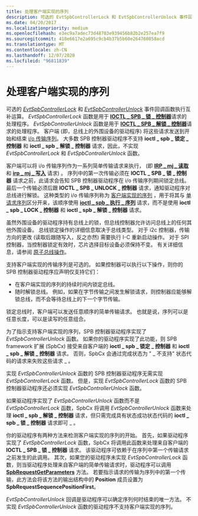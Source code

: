 ```yaml
---
title: 处理客户端实现的序列
description: 可选的 EvtSpbControllerLock 和 EvtSpbControllerUnlock 事件回调函数执行互补运算。
ms.date: 04/20/2017
ms.localizationpriority: medium
ms.openlocfilehash: e3ec9a7adec73d48703e939456b82b2e257ea7f9
ms.sourcegitcommit: 418e6617e2a695c9cb4b37b5b60e264760858acd
ms.translationtype: MT
ms.contentlocale: zh-CN
ms.lasthandoff: 12/07/2020
ms.locfileid: "96811839"
---
```

# <a name="handling-client-implemented-sequences"></a>处理客户端实现的序列


可选的 [*EvtSpbControllerLock*](/windows-hardware/drivers/ddi/spbcx/nc-spbcx-evt_spb_controller_lock) 和 [*EvtSpbControllerUnlock*](/windows-hardware/drivers/ddi/spbcx/nc-spbcx-evt_spb_controller_unlock) 事件回调函数执行互补运算。 *EvtSpbControllerLock* 函数是用于 [**IOCTL \_ SPB \_ 锁 \_ 控制器**](https://msdn.microsoft.com/library/windows/hardware/hh450858)请求的处理程序。 *EvtSpbControllerUnlock* 函数是用于 [**IOCTL \_ SPB \_ 解锁 \_ 控制器**](https://msdn.microsoft.com/library/windows/hardware/hh450859)请求的处理程序。 客户端 (即，总线上的外围设备的驱动程序) 将这些请求发送到开始和结束 [i/o 传输序列](./i-o-transfer-sequences.md)。 大多数 SPB 控制器驱动程序不支持 **ioctl \_ spb \_ 锁定 \_ 控制器** 和 **ioctl \_ spb \_ 解锁 \_ 控制器** 请求，因此，不实现 *EvtSpbControllerLock* 和 *EvtSpbControllerUnlock* 函数。

客户端可以将 i/o 传输序列作为一系列简单传输请求来执行， (即 [**IRP \_ mj \_ 读取**](../kernel/irp-mj-read.md) 和 [**irp \_ mj \_ 写入**](../kernel/irp-mj-write.md) 请求) 。 序列中的第一次传输必须在 **IOCTL \_ SPB \_ 锁 \_ 控制器** 请求之前，此请求会告知 SPB 控制器驱动程序在 i/o 传输序列期间锁定总线。 最后一个传输必须后跟 **IOCTL \_ SPB \_ UNLOCK \_ 控制器** 请求，通知驱动程序对总线进行解锁。 这种类型的 i/o 传输序列称为 [客户端实现的序列](./i-o-transfer-sequences.md#client-implemented-sequences) ，用于将其与 [单请求序列](./i-o-transfer-sequences.md#single-request-sequences)区分开来，该顺序使用 [**ioctl \_ spb \_ 执行 \_ 序列**](https://msdn.microsoft.com/library/windows/hardware/hh450857) 请求，而不是使用 **ioctl \_ spb \_ LOCK \_ 控制器** 和 **ioctl \_ spb \_ 解锁 \_ 控制器** 请求。

虽然外围设备的驱动程序持有总线上的锁，但总线控制器允许访问总线上的任何其他外围设备。 总线锁定操作的详细信息取决于总线类型。 对于 i2c 控制器，传输方向的更改 (读取后跟随写入，反之亦然) 需要执行 I-C 重新启动操作。 对于 SPI 控制器，当控制器锁定有效时，芯片选择目标设备必须保持不变。 有关详细信息，请参阅 [原子总线操作](./atomic-bus-operations.md)。

支持客户端实现的传输序列是可选的。 如果控制器可以执行以下操作，则你的 SPB 控制器驱动程序应声明仅支持它们：

-   在客户端实现的序列的持续时间内锁定总线。
-   随时解锁总线。 例如，如果在字节传输之间发生解锁请求，则控制器应能够解锁总线，而不会等待总线上的下一个字节传输。

锁定总线时，客户端可以发送任意顺序的简单传输请求。 也就是说，序列可以是任意长度，可以是读写的任意组合。

为了指示支持客户端实现的序列，SPB 控制器驱动程序实现了 *EvtSpbControllerUnlock* 函数。 如果你的驱动程序实现了此功能，则 SPB framework 扩展 (SpbCx) 接受来自客户端的 **ioctl \_ spb \_ 锁定 \_ 控制器** 和 **ioctl \_ spb \_ 解锁 \_ 控制器** 请求。 否则，SpbCx 会通过完成状态为 " \_ 不支持" 状态代码的请求来失败这些请求 \_ 。

实现 *EvtSpbControllerUnlock* 函数的 SPB 控制器驱动程序无需实现 *EvtSpbControllerLock* 函数。 但是，实现 *EvtSpbControllerLock* 函数的 SPB 控制器驱动程序还必须实现 *EvtSpbControllerUnlock* 函数。

如果驱动程序实现了 *EvtSpbControllerUnlock* 函数而不是 *EvtSpbControllerLock* 函数，SpbCx 将调用 *EvtSpbControllerUnlock* 函数来处理 **ioctl \_ spb \_ 解锁 \_ 控制器** 请求，但只需完成具有状态成功状态代码的 **ioctl \_ spb \_ 锁 \_ 控制器** 请求即可 \_ 。

你的驱动程序有两种方法来检测客户端实现的序列的开始。 首先，如果驱动程序实现了 *EvtSpbControllerLock* 函数，SpbCx 将调用此函数来处理来自客户端的 **IOCTL \_ SPB \_ 锁 \_ 控制器** 请求。 该驱动程序可依赖于在序列中第一个传输请求之前发生的此调用。 其次，如果您的驱动程序未实现 *EvtSpbControllerLock* 函数，则当驱动程序处理来自客户端的简单传输请求时，驱动程序可以调用 [**SpbRequestGetParameters**](/windows-hardware/drivers/ddi/spbcx/nf-spbcx-spbrequestgetparameters) 方法。 若要指示请求的传输为序列中的第一个传输，此方法会将该方法的输出结构中的 **Position** 成员设置为 **SpbRequestSequencePositionFirst**。

*EvtSpbControllerUnlock* 回调是驱动程序可以确定序列何时结束的唯一方法。 不实现 *EvtSpbControllerUnlock* 函数的驱动程序不支持客户端实现的序列。

 

